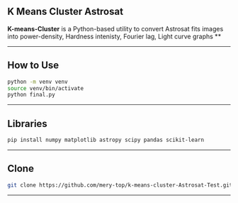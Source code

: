 ## K Means Cluster Astrosat

**K-means-Cluster** is a Python-based utility to convert Astrosat fits images into power-density, Hardness intenisty, Fourier lag, Light curve graphs **


---
## How to Use


```bash
python -m venv venv
source venv/bin/activate
python final.py
```
___

## Libraries


```bash
pip install numpy matplotlib astropy scipy pandas scikit-learn
```
___

## Clone


```bash
git clone https://github.com/mery-top/k-means-cluster-Astrosat-Test.git
```
___
